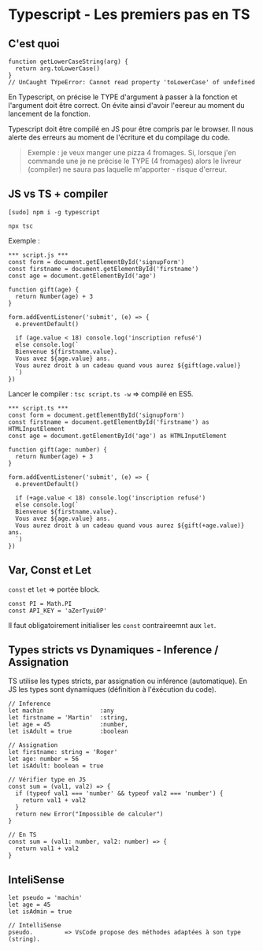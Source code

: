 # Typescript - Les premiers pas en TS

## C'est quoi
```
function getLowerCaseString(arg) {
  return arg.toLowerCase()
}
// UnCaught TYpeError: Cannot read property 'toLowerCase' of undefined
```
En Typescript, on précise le TYPE d'argument à passer à la fonction et l'argument doit être correct. On évite ainsi d'avoir l'eereur au moment du lancement de la fonction.

Typescript doit être compilé en JS pour être compris par le browser. Il nous alerte des erreurs au moment de l'écriture et du compilage du code.

> Exemple : je veux manger une pizza 4 fromages. Si, lorsque j'en commande une je ne précise le TYPE (4 fromages) alors le livreur (compiler) ne saura pas laquelle m'apporter - risque d'erreur.

## JS vs TS + compiler
```
[sudo] npm i -g typescript

npx tsc
```
Exemple : 
```
*** script.js ***
const form = document.getElementById('signupForm')
const firstname = document.getElementById('firstname')
const age = document.getElementById('age')

function gift(age) {
  return Number(age) + 3
}

form.addEventListener('submit', (e) => {
  e.preventDefault()

  if (age.value < 18) console.log('inscription refusé')
  else console.log(`
  Bienvenue ${firstname.value}.
  Vous avez ${age.value} ans.
  Vous aurez droit à un cadeau quand vous aurez ${gift(age.value)}
  `)
})
```

Lancer le compiler : `tsc script.ts -w` => compilé en ES5.

```
*** script.ts ***
const form = document.getElementById('signupForm')
const firstname = document.getElementById('firstname') as HTMLInputElement
const age = document.getElementById('age') as HTMLInputElement

function gift(age: number) {
  return Number(age) + 3
}

form.addEventListener('submit', (e) => {
  e.preventDefault()

  if (+age.value < 18) console.log('inscription refusé')
  else console.log(`
  Bienvenue ${firstname.value}.
  Vous avez ${age.value} ans.
  Vous aurez droit à un cadeau quand vous aurez ${gift(+age.value)} ans.
  `)
})
```

## Var, Const et Let

`const` et `let` => portée block.
```
const PI = Math.PI
const API_KEY = 'aZerTyuiOP'
```
Il faut obligatoirement initialiser les `const` contraireemnt aux `let`.

## Types stricts vs Dynamiques - Inference / Assignation

TS utilise les types stricts, par assignation ou inférence (automatique).
En JS les types sont dynamiques (définition à l'éxécution du code).

```
// Inference
let machin                :any
let firstname = 'Martin'  :string,
let age = 45              :number,
let isAdult = true        :boolean

// Assignation
let firstname: string = 'Roger'
let age: number = 56
let isAdult: boolean = true

// Vérifier type en JS
const sum = (val1, val2) => {
  if (typeof val1 === 'number' && typeof val2 === 'number') {
    return val1 + val2
  }
  return new Error("Impossible de calculer")
}

// En TS
const sum = (val1: number, val2: number) => {
  return val1 + val2
}
```
## InteliSense
```
let pseudo = 'machin'
let age = 45
let isAdmin = true

// IntelliSense
pseudo.         => VsCode propose des méthodes adaptées à son type (string).
```